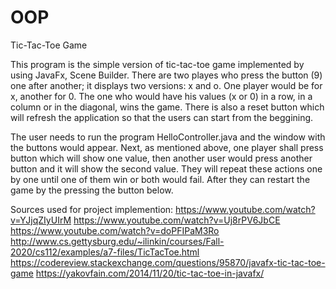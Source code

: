 # OOP
Tic-Tac-Toe Game

This program is the simple version of tic-tac-toe game implemented by using JavaFx, Scene Builder. There are two playes who press the button (9) one after another; it displays two versions: x and o. One player would be for x, another for 0. The one who would have his values (x or 0) in a row, in a column or in the diagonal, wins the game. There is also a reset button which will refresh the application so that the users can start from the beggining. 

The user needs to run the program HelloController.java and the window with the buttons would appear. Next, as mentioned above, one player shall press button which will show one value, then another user would press another button and it will show the second value. They will repeat these actions one by one until one of them win or both would fail. After they can restart the game by the pressing the button below. 

Sources used for project implemention:
https://www.youtube.com/watch?v=YJjqZIyUIrM
https://www.youtube.com/watch?v=Uj8rPV6JbCE
https://www.youtube.com/watch?v=doPFIPaM3Ro
http://www.cs.gettysburg.edu/~ilinkin/courses/Fall-2020/cs112/examples/a7-files/TicTacToe.html
https://codereview.stackexchange.com/questions/95870/javafx-tic-tac-toe-game
https://yakovfain.com/2014/11/20/tic-tac-toe-in-javafx/
